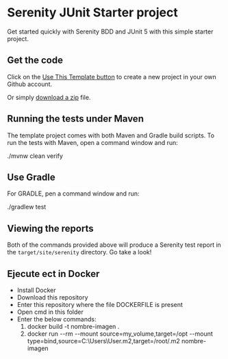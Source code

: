 # Serenity JUnit Starter project

Get started quickly with Serenity BDD and JUnit 5 with this simple starter project. 

## Get the code

Click on the [Use This Template button](https://github.com/serenity-bdd/serenity-junit-starter/generate) to create a new project in your own Github account. 

Or simply [download a zip](https://github.com/serenity-bdd/serenity-junit-starter/archive/master.zip) file.

## Running the tests under Maven

The template project comes with both Maven and Gradle build scripts. To run the tests with Maven, open a command window and run:

  ./mvnw clean verify

## Use Gradle

For GRADLE, pen a command window and run:

  ./gradlew test 

## Viewing the reports

Both of the commands provided above will produce a Serenity test report in the `target/site/serenity` directory. Go take a look!

## Ejecute  ect in Docker

* Install Docker
* Download this repository
* Enter this repository where the file DOCKERFILE is present
* Open cmd in this folder
* Enter the below commands:
  1. docker build -t nombre-imagen .
  2. docker run --rm --mount source=my_volume,target=/opt --mount type=bind,source=C:\Users\User\.m2,target=/root/.m2 nombre-imagen

